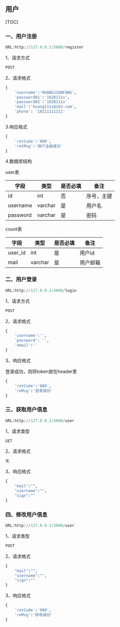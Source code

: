 ## 用户

[TOC]

### 一、用户注册

```python
URL:http://127.0.0.1:5000/register
```

1、请求方式

```python
POST
```

2、请求格式

```python
{
    'username':'HUANGJIANFANG',
    'password01':'1028111x',
    'password02':'1028111x'
    'mail':'huang111x@163.com',
    'phone': '18211111111'
}
```

3.响应格式



```python
{
    'retCode':'000',
    'retMsg':'用户注册成功'
}
```

4.数据库结构

user表

| 字段     | 类型    | 是否必填 | 备注       |
| -------- | ------- | -------- | ---------- |
| id       | int     | 否       | 序号，主键 |
| username | varchar | 是       | 用户名     |
| password | varchar | 是       | 密码       |

count表

| 字段    | 类型    | 是否必填 | 备注     |
| ------- | ------- | -------- | -------- |
| user_id | int     | 是       | 用户id   |
| mail    | varchar | 是       | 用户邮箱 |

### 二、用户登录

```python
URL:http://127.0.0.1:5000/login
```

1、请求方式

```python
POST
```

2、请求格式

```python
{
    'username':'',
    'password': '',
    'email':''
}
```

3、响应格式

登录成功，则将token放在header里

```python
{
    'retCode':'000',
    'reMsg':'登录成功'
}
```

### 三、获取用户信息

```python
URL:http://127.0.0.1:5000/user
```

1、请求类型

```python
GET
```

2、请求格式

```python
无
```

3、响应格式

```python
{
    "mail":"",
    "username":"",
    "sign":""
}
```

### 四、修改用户信息

```python
URL:http://127.0.0.1:5000/user
```

1、请求类型

```python
POST
```

2、请求格式

```python
{
    "mail":"",
    "username":"",
    "sign":""
}
```

3、响应格式

```python
{
    'retCode':'000',
    'reMsg':'修改成功'
}
```



